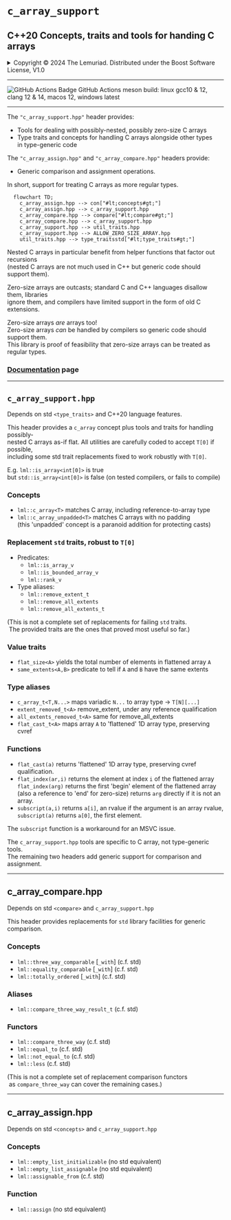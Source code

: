 # **`c_array_support`**

## C++20 Concepts, traits and tools for handing C arrays

<details><summary>Copyright &copy; 2024 The Lemuriad. Distributed under the Boost Software License, V1.0</summary>

### **Boost Software License** - Version 1.0 - August 17th, 2003

```txt
Permission is hereby granted, free of charge, to any person or organization
obtaining a copy of the software and accompanying documentation covered by
this license (the "Software") to use, reproduce, display, distribute,
execute, and transmit the Software, and to prepare derivative works of the
Software, and to permit third-parties to whom the Software is furnished to
do so, all subject to the following:

The copyright notices in the Software and this entire statement, including
the above license grant, this restriction and the following disclaimer,
must be included in all copies of the Software, in whole or in part, and
all derivative works of the Software, unless such copies or derivative
works are solely in the form of machine-executable object code generated by
a source language processor.

THE SOFTWARE IS PROVIDED "AS IS", WITHOUT WARRANTY OF ANY KIND, EXPRESS OR
IMPLIED, INCLUDING BUT NOT LIMITED TO THE WARRANTIES OF MERCHANTABILITY,
FITNESS FOR A PARTICULAR PURPOSE, TITLE AND NON-INFRINGEMENT. IN NO EVENT
SHALL THE COPYRIGHT HOLDERS OR ANYONE DISTRIBUTING THE SOFTWARE BE LIABLE
FOR ANY DAMAGES OR OTHER LIABILITY, WHETHER IN CONTRACT, TORT OR OTHERWISE,
ARISING FROM, OUT OF OR IN CONNECTION WITH THE SOFTWARE OR THE USE OR OTHER
DEALINGS IN THE SOFTWARE.
```

[![License](https://img.shields.io/badge/license-boost%201.0-blue.svg)](https://www.boost.org/LICENSE_1_0.txt)

Also at [boost.org](http://www.boost.org/LICENSE_1_0.txt) and accompanying file [LICENSE](LICENSE)

</details>

-----

![GitHub Actions Badge](../../actions/workflows/ci.yml/badge.svg)
GitHub Actions meson build: linux gcc10 & 12, clang 12 & 14, macos 12, windows latest

-----

The `"c_array_support.hpp"` header provides:

* Tools for dealing with possibly-nested, possibly zero-size C arrays
* Type traits and concepts for handling C arrays alongside other types  
in type-generic code

The `"c_array_assign.hpp"` and `"c_array_compare.hpp"` headers provide:

* Generic comparison and assignment operations.

In short, support for treating C arrays as more regular types.

```mermaid
  flowchart TD;
    c_array_assign.hpp --> con["#lt;concepts#gt;"]
    c_array_assign.hpp --> c_array_support.hpp
    c_array_compare.hpp --> compare["#lt;compare#gt;"]
    c_array_compare.hpp --> c_array_support.hpp
    c_array_support.hpp --> util_traits.hpp
    c_array_support.hpp --> ALLOW_ZERO_SIZE_ARRAY.hpp
    util_traits.hpp --> type_traitsstd["#lt;type_traits#gt;"]

```

Nested C arrays in particular benefit from helper functions that factor out recursions  
(nested C arrays are not much used in C++ but generic code should support them).

Zero-size arrays are outcasts; standard C and C++ languages disallow them, libraries  
ignore them, and compilers have limited support in the form of old C extensions.

Zero-size arrays _are_ arrays too!  
Zero-size arrays _can_ be handled by compilers so generic code should support them.  
This library is proof of feasibility that zero-size arrays can be treated as regular types.

### [Documentation](documentation.md) page

-----

## `c_array_support.hpp`

Depends on std `<type_traits>` and C++20 language features. 

This header provides a `c_array` concept plus tools and traits for handling possibly-  
nested C arrays as-if flat. All utilities are carefully coded to accept `T[0]` if possible,  
including some std trait replacements fixed to work robustly with `T[0]`.

E.g. `lml::is_array<int[0]>` is true  
but `std::is_array<int[0]>` is false (on tested compilers, or fails to compile)

### Concepts

* `lml::c_array<T>`          matches C array, including reference-to-array type
* `lml::c_array_unpadded<T>` matches C arrays with no padding  
(this 'unpadded' concept is a paranoid addition for protecting casts)

### Replacement `std` traits, robust to `T[0]`
* Predicates:
  * `lml::is_array_v`
  * `lml::is_bounded_array_v`
  * `lml::rank_v`
* Type aliases:
  * `lml::remove_extent_t`
  * `lml::remove_all_extents`
  * `lml::remove_all_extents_t`

(This is not a complete set of replacements
for failing `std` traits.  
&nbsp;The provided traits are the ones that proved most useful so far.)

### Value traits

* `flat_size<A>` yields the total number of elements in flattened array `A`
* `same_extents<A,B>` predicate to tell if `A` and `B` have the same extents

### Type aliases

* `c_array_t<T,N...>` maps variadic `N...` to array type -> `T[N][...]`
* `extent_removed_t<A>` remove_extent, under any reference qualification
* `all_extents_removed_t<A>` same for remove_all_extents
* `flat_cast_t<A>` maps array `A` to 'flattened' 1D array type, preserving cvref

### Functions

* `flat_cast(a)` returns 'flattened' 1D array type, preserving cvref qualification.
* `flat_index(ar,i)` returns the element at index `i` of the flattened array  
`flat_index(arg)` returns  the first 'begin' element of the flattened array  
 (also a reference to 'end' for zero-size) returns `arg` directly if it is not an array.
* `subscript(a,i)` returns `a[i]`, an rvalue if the argument is an array rvalue,  
`subscript(a)` returns `a[0]`, the first element.

The `subscript` function is a workaround for an MSVC issue.

The `c_array_support.hpp` tools are specific to C array, not type-generic tools.  
The remaining two headers add generic support for comparison and assignment.

------------

## c_array_compare.hpp

Depends on std `<compare>` and `c_array_support.hpp`

This header provides replacements for `std` library facilities
for generic comparison.

### Concepts

* `lml::three_way_comparable` [`_with`] (c.f. std)
* `lml::equality_comparable`  [`_with`] (c.f. std)
* `lml::totally_ordered`      [`_with`] (c.f. std)

### Aliases

* `lml::compare_three_way_result_t` (c.f. std)

### Functors

* `lml::compare_three_way`     (c.f. std)
* `lml::equal_to`              (c.f. std)
* `lml::not_equal_to`          (c.f. std)
* `lml::less`                  (c.f. std)

(This is not a complete set of replacement 
comparison functors  
&nbsp;as `compare_three_way` can cover the remaining cases.)

------------

## c_array_assign.hpp

Depends on std `<concepts>` and `c_array_support.hpp`

### Concepts

* `lml::empty_list_initializable` (no std equivalent)
* `lml::empty_list_assignable` (no std equivalent)
* `lml::assignable_from` (c.f. std)

### Function

* `lml::assign` (no std equivalent)
